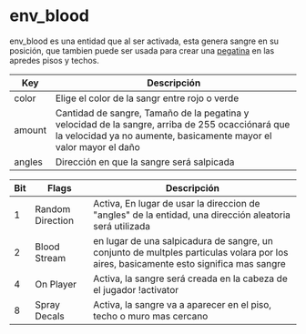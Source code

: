 # env_blood

env_blood es una entidad que al ser activada, esta genera sangre en su posición, que tambien puede ser usada para crear una [pegatina](decals_spanish.md) en las apredes pisos y techos.

| Key | Descripción |
|-----|-------------|
| color | Elige el color de la sangr entre rojo o verde |
| amount | Cantidad de sangre, Tamaño de la pegatina y velocidad de la sangre, arriba de 255 ocacciónará que la velocidad ya no aumente, basicamente mayor el valor mayor el daño |
| angles | Dirección en que la sangre será salpicada |

| Bit | Flags | Descripción |
|-----|-------|-------------|
| 1 | Random Direction | Activa, En lugar de usar la direccion de "angles" de la entidad, una dirección aleatoria será utilizada |
| 2 | Blood Stream | en lugar de una salpicadura de sangre, un conjunto de multples particulas volara por los aires, basicamente esto significa mas sangre |
| 4 | On Player | Activa, la sangre será creada en la cabeza de el jugador !activator |
| 8 | Spray Decals | Activa, la sangre va a aparecer en el piso, techo o muro mas cercano |